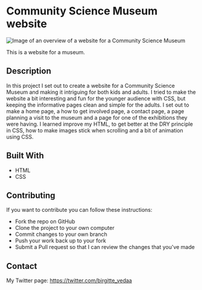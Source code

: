 # Community Science Museum website
![Image of an overview of a website for a Community Science Museum](https://user-images.githubusercontent.com/91608038/172926100-cdd82db9-c70e-4677-8246-2b90ec646a09.jpg)

This is a website for a museum.
        
## Description
In this project I set out to create a website for a Community Science Museum and making it intriguing for both kids and adults. I tried to make the website a bit interesting and fun for the younger audience with CSS, but keeping the informative pages clean and simple for the adults. I set out to make a home page, a how to get involved page, a contact page, a page planning a visit to the museum and a page for one of the exhibitions they were having. I learned improve my HTML, to get better at the DRY principle in CSS, how to make images stick when scrolling and a bit of animation using CSS.


## Built With

- HTML
- CSS
        
## Contributing

If you want to contribute you can follow these instructions:

- Fork the repo on GitHub
- Clone the project to your own computer
- Commit changes to your own branch
- Push your work back up to your fork
- Submit a Pull request so that I can review the changes that you've made

## Contact

My Twitter page:
https://twitter.com/birgitte_vedaa

